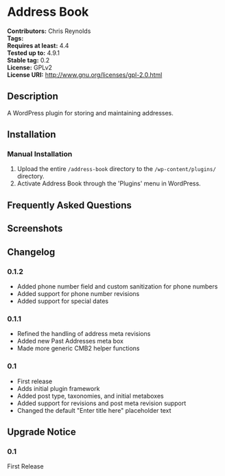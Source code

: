 # Address Book #
**Contributors:**      Chris Reynolds  
**Tags:**  
**Requires at least:** 4.4  
**Tested up to:**      4.9.1  
**Stable tag:**        0.2  
**License:**           GPLv2  
**License URI:**       http://www.gnu.org/licenses/gpl-2.0.html  

## Description ##

A WordPress plugin for storing and maintaining addresses.

## Installation ##

### Manual Installation ###

1. Upload the entire `/address-book` directory to the `/wp-content/plugins/` directory.
2. Activate Address Book through the 'Plugins' menu in WordPress.

## Frequently Asked Questions ##


## Screenshots ##


## Changelog ##

### 0.1.2 ###
* Added phone number field and custom sanitization for phone numbers
* Added support for phone number revisions
* Added support for special dates

### 0.1.1 ###
* Refined the handling of address meta revisions
* Added new Past Addresses meta box
* Made more generic CMB2 helper functions

### 0.1 ###
* First release
* Adds initial plugin framework
* Added post type, taxonomies, and initial metaboxes
* Added support for revisions and post meta revision support
* Changed the default "Enter title here" placeholder text

## Upgrade Notice ##

### 0.1 ###
First Release
